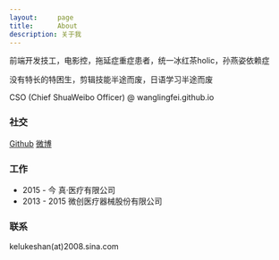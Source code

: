 ```yaml
---
layout:     page
title:      About
description: 关于我
---
```


前端开发技工，电影控，拖延症重症患者，统一冰红茶holic，孙燕姿依赖症

没有特长的特困生，剪辑技能半途而废，日语学习半途而废

CSO (Chief ShuaWeibo Officer) @ wanglingfei.github.io

### 社交 ###

[Github]() [微博]()
<!-- [Github](http://www.github.com/wanglingfei) [微博](http://weibo.com/mayloveless)
 -->

### 工作 ###

* 2015 - 今    真·医疗有限公司
* 2013 - 2015 微创医疗器械股份有限公司

### 联系 ###

kelukeshan(at)2008.sina.com
